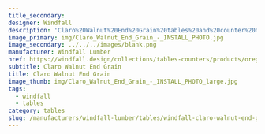 ```yaml
---
title_secondary:
designer: Windfall
description: 'Claro%20Walnut%20End%20Grain%20tables%20and%20counter%20tops%20are%20made%20by%20fusing%20together%20the%20end%20pieces%20of%20wood%20into%20an%20offset%20rectangular%20pattern%20exposing%20the%20wood%20rings%20and%20graining.%20End%20grain%20%22butcher%20block%22%20construction%20is%20the%20strongest%20and%20most%20durable%20and%20preferred%20by%20chefs%20as%20the%20tops%20resist%20cuts%20and%20marks%2C%20and%20cradle%20the%20knife%u2019s%20edge%20between%20the%20end%20grain%20fibers%2C%20extending%20time%20between%20blade%20sharpening.%20Claro%20Walnut%20ranges%20in%20color%20from%20creamy%20white%20and%20light%20brown%20to%20dark%20chocolate%20brown.%20The%20wood%20develops%20a%20rich%20patina%20as%20it%20ages.%20The%20grain%20pattern%20is%20generally%20straight%20but%20can%20have%20curly%20grain%20producing%20attractive%20and%20decorative%20figuring.%20Tops%A0are%20made%20to%20order%20with%20cut-outs%2C%20curving%20and%20shaping%20available.'
image_primary: img/Claro_Walnut_End_Grain_-_INSTALL_PHOTO.jpg
image_secondary: ../../../images/blank.png
manufacturer: Windfall Lumber
href: https://windfall.design/collections/tables-counters/products/oregon-black-walnut-end-grain-countertop
subtitle: Claro Walnut End Grain
title: Claro Walnut End Grain
image_thumb: img/Claro_Walnut_End_Grain_-_INSTALL_PHOTO_large.jpg
tags:
  - windfall
  - tables
category: tables
slug: /manufacturers/windfall-lumber/tables/windfall-claro-walnut-end-grain
---
```

